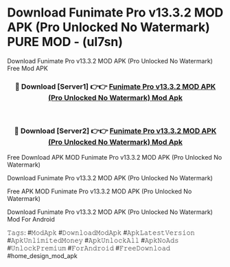 # Download Funimate Pro v13.3.2 MOD APK (Pro Unlocked No Watermark) PURE MOD - (ul7sn)
Download Funimate Pro v13.3.2 MOD APK (Pro Unlocked No Watermark) Free Mod APK

<div align="center">
<h3>🔴 Download [Server1] 👉👉 <a href="https://apk-comot.site?title=Funimate_Pro_v13.3.2_MOD_APK_(Pro_Unlocked_No_Watermark)">Funimate Pro v13.3.2 MOD APK (Pro Unlocked No Watermark) Mod Apk</a></h3><br>

<h3>🔴 Download [Server2] 👉👉 <a href="https://apk-comot.site?title=Funimate_Pro_v13.3.2_MOD_APK_(Pro_Unlocked_No_Watermark)">Funimate Pro v13.3.2 MOD APK (Pro Unlocked No Watermark) Mod Apk</a></h3>
</div>


Free Download APK MOD Funimate Pro v13.3.2 MOD APK (Pro Unlocked No Watermark)

Download Funimate Pro v13.3.2 MOD APK (Pro Unlocked No Watermark) 

Free APK MOD Funimate Pro v13.3.2 MOD APK (Pro Unlocked No Watermark) 

Download Funimate Pro v13.3.2 MOD APK (Pro Unlocked No Watermark) Mod For Android

𝚃𝚊𝚐𝚜: #𝙼𝚘𝚍𝙰𝚙𝚔 #𝙳𝚘𝚠𝚗𝚕𝚘𝚊𝚍𝙼𝚘𝚍𝙰𝚙𝚔 #𝙰𝚙𝚔𝙻𝚊𝚝𝚎𝚜𝚝𝚅𝚎𝚛𝚜𝚒𝚘𝚗 #𝙰𝚙𝚔𝚄𝚗𝚕𝚒𝚖𝚒𝚝𝚎𝚍𝙼𝚘𝚗𝚎𝚢 #𝙰𝚙𝚔𝚄𝚗𝚕𝚘𝚌𝚔𝙰𝚕𝚕 #𝙰𝚙𝚔𝙽𝚘𝙰𝚍𝚜 #𝚄𝚗𝚕𝚘𝚌𝚔𝙿𝚛𝚎𝚖𝚒𝚞𝚖 #𝙵𝚘𝚛𝙰𝚗𝚍𝚛𝚘𝚒𝚍 #𝙵𝚛𝚎𝚎𝙳𝚘𝚠𝚗𝚕𝚘𝚊𝚍 #home_design_mod_apk